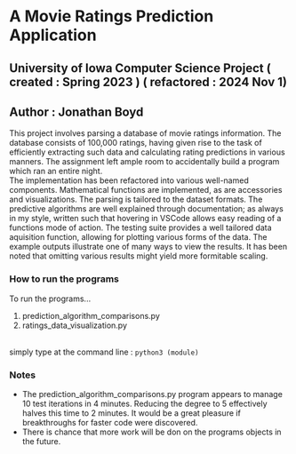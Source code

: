 # A Movie Ratings Prediction Application
## University of Iowa Computer Science Project ( created : Spring 2023 ) ( refactored : 2024 Nov 1)
## Author : Jonathan Boyd
This project involves parsing a database of movie ratings information. The database consists of 100,000 ratings, having given rise to the task of efficiently extracting such data and calculating rating predictions in various manners. The assignment left ample room to accidentally build a program which ran an entire night.<br>
The implementation has been refactored into various well-named components. Mathematical functions are implemented, as are accessories and visualizations. The parsing is tailored to the dataset formats. The predictive algorithms are well explained through documentation; as always in my style, written such that hovering in VSCode allows easy reading of a functions mode of action. The testing suite provides a well tailored data aquisition function, allowing for plotting various forms of the data. The example outputs illustrate one of many ways to view the results. It has been noted that omitting various results might yield more formitable scaling.<br>
### How to run the programs
To run the programs...<br>
<ol>
    <li>prediction_algorithm_comparisons.py</li>
    <li>ratings_data_visualization.py</li>
</ol><br>
simply type at the command line : <code>python3 (module)</code>
<br>

### Notes
- The prediction_algorithm_comparisons.py program appears to manage 10 test iterations in 4 minutes. Reducing the degree to 5 effectively halves this time to 2 minutes. It would be a great pleasure if breakthroughs for faster code were discovered.
- There is chance that more work will be don on the programs objects in the future.